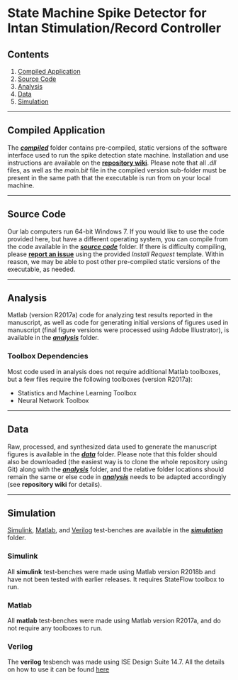 # State Machine Spike Detector for Intan Stimulation/Record Controller

## Contents

1. [Compiled Application](#compiled-application)
2. [Source Code](#source-code)
3. [Analysis](#analysis)
4. [Data](#data)
5. [Simulation](#simulation)

---

## Compiled Application

The ***[compiled](https://github.com/m053m716/Intan-DAC-State-Machine-Detector/tree/master/compiled)*** folder contains pre-compiled, static versions of the software interface used to run the spike detection state machine. Installation and use instructions are available on the **[repository wiki](https://github.com/m053m716/Intan-DAC-State-Machine-Detector/wiki/Installation)**. Please note that all *.dll* files, as well as the *main.bit* file in the compiled version sub-folder must be present in the same path that the executable is run from on your local machine.



---

## Source Code

Our lab computers run 64-bit Windows 7. If you would like to use the code provided here, but have a different operating system, you can compile from the code available in the ***[source code](https://github.com/m053m716/Intan-DAC-State-Machine-Detector/tree/master/source)*** folder. If there is difficulty compiling, please **[report an issue](https://github.com/m053m716/Intan-DAC-State-Machine-Detector/issues/new/choose)** using the provided *Install Request* template. Within reason, we may be able to post other pre-compiled static versions of the executable, as needed.



---

## Analysis

Matlab (version R2017a) code for analyzing test results reported in the manuscript, as well as code for generating initial versions of figures used in manuscript (final figure versions were processed using Adobe Illustrator), is available in the ***[analysis](https://github.com/m053m716/Intan-DAC-State-Machine-Detector/tree/master/analysis)*** folder. 

### Toolbox Dependencies

Most code used in analysis does not require additional Matlab toolboxes, but a few files require the following toolboxes (version R2017a):

* Statistics and Machine Learning Toolbox
* Neural Network Toolbox



---

## Data

Raw, processed, and synthesized data used to generate the manuscript figures is available in the ***[data](https://github.com/m053m716/Intan-DAC-State-Machine-Detector/tree/master/data)*** folder. Please note that this folder should also be downloaded (the easiest way is to clone the whole repository using Git) along with the ***[analysis](https://github.com/m053m716/Intan-DAC-State-Machine-Detector/tree/master/analysis)*** folder, and the relative folder locations should remain the same or else code in ***[analysis](https://github.com/m053m716/Intan-DAC-State-Machine-Detector/tree/master/analysis)*** needs to be adapted accordingly (see **repository wiki** for details).



---

## Simulation

[Simulink](#simulink), [Matlab](#matlab), and [Verilog](#verilog) test-benches are available in the ***[simulation](https://github.com/m053m716/Intan-DAC-State-Machine-Detector/tree/master/simulation)*** folder. 

### Simulink

All **simulink** test-benches were made using Matlab version R2018b and have not been tested with earlier releases. It requires StateFlow toolbox to run.

### Matlab

All **matlab** test-benches were made using Matlab version R2017a, and do not require any toolboxes to run.

### Verilog

The **verilog** tesbench was made using ISE Design Suite 14.7. All the details on how to use it can be found [here](https://github.com/m053m716/Intan-DAC-State-Machine-Detector/wiki/ISE_testbench)


